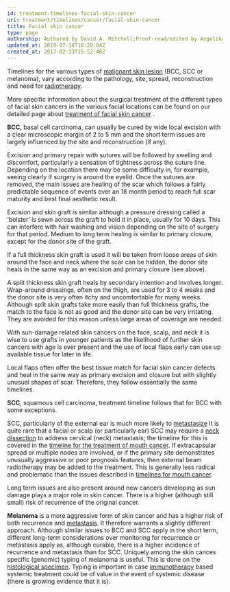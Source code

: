 ```yaml
---
id: treatment-timelines-facial-skin-cancer
uri: treatment/timelines/cancer/facial-skin-cancer
title: Facial skin cancer
type: page
authorship: Authored by David A. Mitchell;Proof-read/edited by Angelika Sebald
updated_at: 2019-07-14T10:20:04Z
created_at: 2017-02-23T15:52:48Z
---
```


<p>Timelines for the various types of <a href="/diagnosis/a-z/cancer/facial-skin">malignant skin lesion</a>    (BCC, SCC or melanoma), vary according to the pathology,
    site, spread, reconstruction and need for <a href="/treatment/radiotherapy">radiotherapy</a>.</p>
<aside>
    <p>More specific information about the surgical treatment of
        the different types of facial skin cancers in the various
        facial locations can be found on our detailed page about
        <a href="/treatment/surgery/cancer/facial-skin-cancer/detailed">treatment of facial skin cancer</a>        .</p>
</aside>
<p><strong>BCC</strong>, basal cell carcinoma, can usually be cured
    by wide local excision with a clear microscopic margin of
    2 to 5 mm and the short term issues are largely influenced
    by the site and reconstruction (if any).</p>
<p>Excision and primary repair with sutures will be followed by
    swelling and discomfort, particularly a sensation of tightness
    across the suture line. Depending on the location there may
    be some difficulty in, for example, seeing clearly if surgery
    is around the eyelid. Once the sutures are removed, the main
    issues are healing of the scar which follows a fairly predictable
    sequence of events over an 18 month period to reach full
    scar maturity and best final aesthetic result.</p>
<p>Excision and skin graft is similar although a pressure dressing
    called a ‘bolster’ is sewn across the graft to hold it in
    place, usually for 10 days. This can interfere with hair
    washing and vision depending on the site of surgery for that
    period. Medium to long term healing is similar to primary
    closure, except for the donor site of the graft.</p>
<p>If a full thickness skin graft is used it will be taken from
    loose areas of skin around the face and neck where the scar
    can be hidden, the donor site heals in the same way as an
    excision and primary closure (see above).</p>
<p>A split thickness skin graft heals by secondary intention and
    involves longer. Wrap-around dressings, often on the thigh,
    are used for 3 to 4 weeks and the donor site is very often
    itchy and uncomfortable for many weeks. Although split skin
    grafts take more easily than full thickness grafts, the match
    to the face is not as good and the donor site can be very
    irritating. They are avoided for this reason unless large
    areas of coverage are needed.</p>
<p>With sun-damage related skin cancers on the face, scalp, and
    neck it is wise to use grafts in younger patients as the
    likelihood of further skin cancers with age is ever present
    and the use of local flaps early can use up available tissue
    for later in life.</p>
<p>Local flaps often offer the best tissue match for facial skin
    cancer defects and heal in the same way as primary excision
    and closure but with slightly unusual shapes of scar. Therefore,
    they follow essentially the same timelines.</p>
<p><strong>SCC</strong>, squamous cell carcinoma, treatment timeline
    follows that for BCC with some exceptions.</p>
<p>SCC, particularly of the external ear is much more likely to
    <a href="/diagnosis/a-z/tumour/metastases">metastasize</a>    It is quite rare that a facial or scalp (or particularly
    ear) SCC may require a <a href="/treatment/surgery/cancer/mouth-cancer/more-info">neck dissection</a>    to address cervical (neck) metastasis; the timeline for this
    is covered in the <a href="/treatment/timelines/cancer/mouth-cancer">timeline for the treatment of mouth cancer</a>.
    If extracapsular spread or multiple nodes are involved, or
    if the primary site demonstrates unusually aggressive or
    poor prognosis features, then external beam radiotherapy
    may be added to the treatment. This is generally less radical
    and problematic than the issues described in <a href="/treatment/timelines/cancer/mouth-cancer">timelines for mouth cancer</a>.</p>
<p>Long term issues are also present around new cancers developing
    as sun damage plays a major role in skin cancer. There is
    a higher (although still small) risk of recurrence of the
    original cancer.</p>
<p><strong>Melanoma</strong> is a more aggressive form of skin cancer
    and has a higher risk of both recurrence and <a href="/diagnosis/a-z/tumour/metastases">metastasis</a>.
    It therefore warrants a slightly different approach. Although
    similar issues to BCC and SCC apply in the short term, different
    long-term considerations over monitoring for recurrence or
    metastasis apply as, although curable, there is a higher
    incidence of recurrence and metastasis than for SCC. Uniquely
    among the skin cances specific (genomic) typing of melanoma
    is useful. This is done on the <a href="/diagnosis/tests/biopsy/detailed">histological specimen</a>.
    Typing is important in case <a href="/treatment-other-new-developments-immunotherapies-level1">immunotherapy</a>    based systemic treatment could be of value in the event of
    systemic disease (there is growing evidence that it is).</p>
